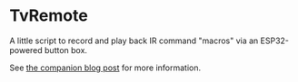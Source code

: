 # TvRemote

A little script to record and play back IR command "macros" via an ESP32-powered button box.

See [the companion blog post](https://brydonleonard.github.io/automation/2024/08/15/tv-macro-box.html) for more information.
